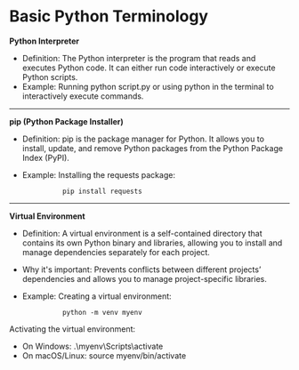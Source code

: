 # Basic Python Terminology 

**Python Interpreter**
- Definition: The Python interpreter is the program that reads and executes Python code. It can either run code interactively or execute Python scripts.
- Example: Running python script.py or using python in the terminal to interactively execute commands.

<hr>

**pip (Python Package Installer)**
- Definition: pip is the package manager for Python. It allows you to install, update, and remove Python packages from the Python Package Index (PyPI).
- Example: Installing the requests package:

                pip install requests

<hr>

**Virtual Environment**
- Definition: A virtual environment is a self-contained directory that contains its own Python binary and libraries, allowing you to install and manage dependencies separately for each project.
- Why it's important: Prevents conflicts between different projects’ dependencies and allows you to manage project-specific libraries.
- Example: Creating a virtual environment:

                python -m venv myenv

Activating the virtual environment:

- On Windows: .\myenv\Scripts\activate
- On macOS/Linux: source myenv/bin/activate